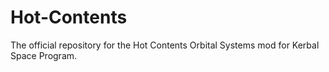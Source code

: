 # Hot-Contents
The official repository for the Hot Contents Orbital Systems mod for Kerbal Space Program. 
